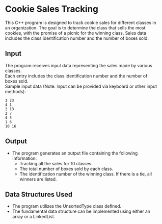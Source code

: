 # Cookie Sales Tracking
This C++ program is designed to track cookie sales for different classes in an organization. The goal is to determine the class that sells the most cookies, with the promise of a picnic for the winning class. Sales data includes the class identification number and the number of boxes sold.

## Input
The program receives input data representing the sales made by various classes.   
Each entry includes the class identification number and the number of boxes sold.  
Sample input data (Note: Input can be provided via keyboard or other input methods):
```
3 23
4 1
2 13
2 7
4 5
1 6
10 16
```

## Output
- The program generates an output file containing the following information:
    - Tracking all the sales for 10 classes.
    - The total number of boxes sold by each class.
    - The identification number of the winning class. If there is a tie, all winners are listed.

## Data Structures Used
- The program utilizes the UnsortedType class defined.
- The fundamental data structure can be implemented using either an array or a LinkedList.